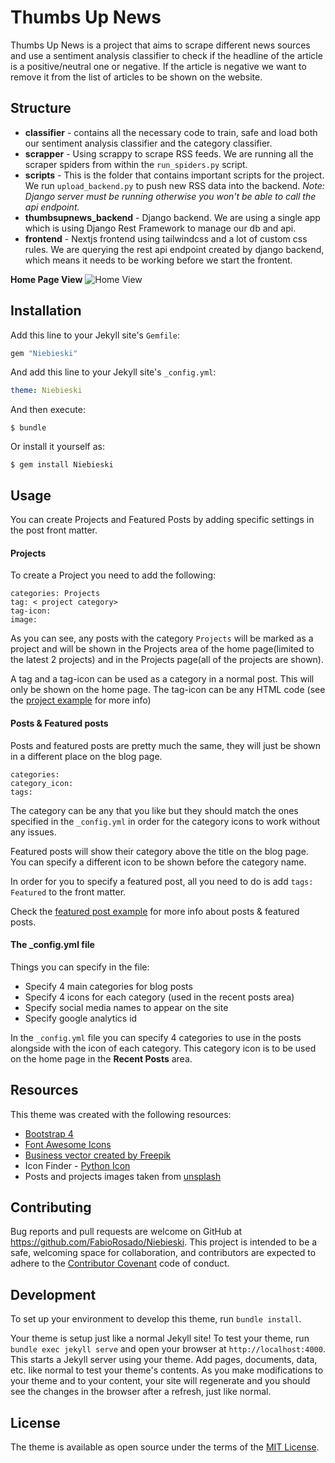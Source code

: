 # Thumbs Up News

Thumbs Up News is a project that aims to scrape different news sources and use a sentiment analysis classifier to check if the headline of the article is a positive/neutral one or negative. If the article is negative we want to remove it from the list of articles to be shown on the website.

## Structure

- **classifier** - contains all the necessary code to train, safe and load both our sentiment analysis classifier and the category classifier.
- **scrapper** - Using scrappy to scrape RSS feeds. We are running all the scraper spiders from within the `run_spiders.py` script.
- **scripts** - This is the folder that contains important scripts for the project. We run `upload_backend.py` to push new RSS data into the backend. _Note: Django server must be running otherwise you won't be able to call the api endpoint._
- **thumbsupnews_backend** - Django backend. We are using a single app which is using Django Rest Framework to manage our db and api.
- **frontend** - Nextjs frontend using tailwindcss and a lot of custom css rules. We are querying the rest api endpoint created by django backend, which means it needs to be working before we start the frontent.




**Home Page View**
![Home View](assets/images/niebieski.png)


## Installation

Add this line to your Jekyll site's `Gemfile`:

```ruby
gem "Niebieski"
```

And add this line to your Jekyll site's `_config.yml`:

```yaml
theme: Niebieski
```

And then execute:

    $ bundle

Or install it yourself as:

    $ gem install Niebieski

## Usage

You can create Projects and Featured Posts by adding specific settings in the post front matter.

#### Projects

To create a Project you need to add the following:
```
categories: Projects
tag: < project category>
tag-icon:
image:
```

As you can see, any posts with the category `Projects` will be marked as a project and will be shown in the Projects area of the home page(limited to the latest 2 projects) and in the Projects page(all of the projects are shown).

A tag and a tag-icon can be used as a category in a normal post. This will only be shown on the home page. The tag-icon can be any HTML code (see the [project example](_posts/2017-12-15-Project-one.md) for more info)


#### Posts & Featured posts
Posts and featured posts are pretty much the same, they will just be shown in a different place on the blog page.

```
categories:
category_icon: 
tags: 
```

The category can be any that you like but they should match the ones specified in the `_config.yml`  in order for the category icons to work without any issues.

Featured posts will show their category above the title on the blog page. You can specify a different icon to be shown before the category name.

In order for you to specify a featured post, all you need to do is add `tags: Featured` to the front matter.

Check the [featured post example](_posts/2017-11-23-featured-post.md) for more info about posts & featured posts.

#### The _config.yml file

Things you can specify in the file:

- Specify 4 main categories for blog posts
- Specify 4 icons for each category (used in the recent posts area)
- Specify social media names to appear on the site
- Specify google analytics id

In the `_config.yml` file you can specify 4 categories to use in the posts alongside with the icon of each category. This category icon is to be used on the home page in the **Recent Posts** area.

## Resources 

This theme was created with the following resources:
- [Bootstrap 4](http://getbootstrap.com)
- [Font Awesome Icons](http://fontawesome.io)
- <a href="https://www.freepik.com/free-photos-vectors/business">Business vector created by Freepik</a>
- Icon Finder - [Python Icon](https://www.iconfinder.com/icons/1378016/circle_code_hovytech_media_programming_python_social_icon#size=128)
- Posts and projects images taken from [unsplash](https://unsplash.com/)


## Contributing

Bug reports and pull requests are welcome on GitHub at https://github.com/FabioRosado/Niebieski. This project is intended to be a safe, welcoming space for collaboration, and contributors are expected to adhere to the [Contributor Covenant](http://contributor-covenant.org) code of conduct.

## Development

To set up your environment to develop this theme, run `bundle install`.

Your theme is setup just like a normal Jekyll site! To test your theme, run `bundle exec jekyll serve` and open your browser at `http://localhost:4000`. This starts a Jekyll server using your theme. Add pages, documents, data, etc. like normal to test your theme's contents. As you make modifications to your theme and to your content, your site will regenerate and you should see the changes in the browser after a refresh, just like normal.


## License

The theme is available as open source under the terms of the [MIT License](https://opensource.org/licenses/MIT).

